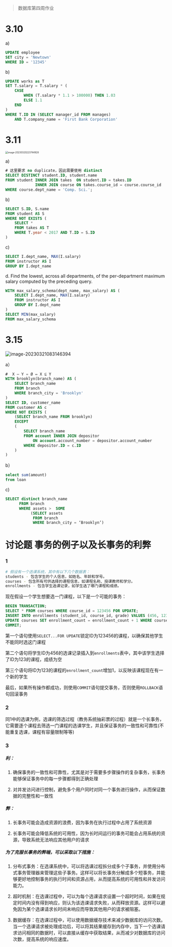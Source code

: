 > 数据库第四周作业

# 3.10

a)

```sql
UPDATE employee
SET city = 'Newtown'
WHERE ID = '12345' 
```

b)

```sql
UPDATE works as T
SET T.salary = T.salary * ( 
    CASE
        WHEN (T.salary * 1.1 > 100000) THEN 1.03
        ELSE 1.1 
    END
)
WHERE T.ID IN (SELECT manager_id FROM manages) 
    AND T.company_name = 'First Bank Corporation'
```

#  3.11

<img src="C:\Users\HP\AppData\Roaming\Typora\typora-user-images\image-20230320223744928.png" alt="image-20230320223744928" style="zoom:50%;" />

a)

```sql
# 这里要求 no duplicate，因此需要使用 distinct
SELECT DISTINCT student.ID, student.name
FROM student INNER JOIN takes  ON student.ID = takes.ID 
             INNER JOIN course ON takes.course_id = course.course_id
WHERE course.dept_name = 'Comp. Sci.';
```

b) 

```sql
SELECT S.ID, S.name 
FROM student AS S
WHERE NOT EXISTS (
    SELECT * 
    FROM takes AS T
    WHERE T.year < 2017 AND T.ID = S.ID 
)
```

c)

```sql
SELECT I.dept_name, MAX(I.salary)
FROM instructor AS I
GROUP BY I.dept_name 
```

d. Find the lowest, across all departments, of the per-department maximum salary computed by the preceding query.

```sql
WITH max_salary_schema(dept_name, max_salary) AS (
    SELECT I.dept_name, MAX(I.salary)
    FROM instructor AS I
    GROUP BY I.dept_name 
) 
SELECT MIN(max_salary) 
FROM max_salary_schema
```

# 3.15

![image-20230321083146394](C:\Users\HP\AppData\Roaming\Typora\typora-user-images\image-20230321083146394.png)

a） 

```sql
#  X – Y = Ø ⇔ X ⊆ Y
WITH brooklyn(branch_name) AS (
    SELECT branch_name 
    FROM branch
    WHERE branch_city = 'Brooklyn'
)
SELECT ID, customer_name 
FROM customer AS c
WHERE NOT EXISTS (
    (SELECT branch_name FROM brooklyn)
    EXCEPT
    (
        SELECT branch_name
        FROM account INNER JOIN depositor 
            ON account.account_number = depositor.account_number
        WHERE depositor.ID = c.ID
    )
)            
```

b）

```sql
select sum(amount)
from loan
```

c)

```sql
SELECT distinct branch_name 
      FROM branch 
      WHERE assets >  SOME
	       (SELECT assets 
            FROM branch 
            WHERE branch_city = ‘Brooklyn’)

```



# 讨论题 事务的例子以及长事务的利弊

### 1

```bash
# 假设有一个选课系统，其中有以下几个数据表：
students - 包含学生的个人信息，如姓名、年龄和学号。
courses - 包含所有可供选择的课程信息，如课程名称、授课教师和学分。
enrollments - 包含学生选课记录，如学生选了哪门课程和成绩。
```

现在假设一个学生想要选一门课程，以下是一个可能的事务：

```sql
BEGIN TRANSACTION;
SELECT * FROM courses WHERE course_id = 123456 FOR UPDATE;
INSERT INTO enrollments (student_id, course_id, grade) VALUES (456, 123, null);
UPDATE courses SET enrollment_count = enrollment_count + 1 WHERE course_id = 123;
COMMIT;
```

第一个语句使用`SELECT...FOR UPDATE`锁定ID为123456的课程，以确保其他学生不能同时选这门课程

第二个语句将学生ID为456的选课记录插入到`enrollments`表中，其中该学生选择了ID为123的课程，成绩为空

第三个语句将ID为123的课程的`enrollment_count`增加1，以反映该课程现在有一个新的学生

最后，如果所有操作都成功，则使用`COMMIT`语句提交事务，否则使用`ROLLBACK`语句回滚事务

### 2

同1中的选课为例，选课的筛选过程（教务系统抽彩票的过程）就是一个长事务，它需要逐个课程去筛选一门课程的选课学生，并且保证事务的一致性和可靠性(不能重复选课，课程有容量限制等等)

### 3

##### 利：

1. 确保事务的一致性和可靠性，尤其是对于需要多步骤操作的复杂事务，长事务能够保证事务中的每一步骤都得到正确处理

2. 对并发访问进行控制，避免多个用户同时对同一个事务进行操作，从而保证数据的完整性和一致性

##### 弊：

1. 长事务可能会造成资源的浪费，因为事务在执行过程中占用了系统资源

2. 长事务可能会降低系统的可用性，因为长时间运行的事务可能会占用系统的资源，导致系统无法响应其他用户的请求

##### 为了克服长事务的弊端，可以采取以下措施：

1. 分布式事务：在选课系统中，可以将选课过程拆分成多个子事务，并使用分布式事务管理器来管理这些子事务。这样可以将长事务分解成多个短事务，并能够更好地控制事务的执行时间和资源占用，从而提高系统的可用性和并发访问能力。

2. 超时机制：在选课过程中，可以为每个选课请求设置一个超时时间，如果在规定时间内没有得到响应，则认为该选课请求失败，从而释放资源。这样可以避免因为某个选课请求长时间未响应而导致其他用户的请求被阻塞。

3. 数据缓存：在选课过程中，可以使用数据缓存技术来减少数据库的访问次数。当一个选课请求被处理成功后，可以将其结果缓存到内存中，当下一个选课请求访问相同的数据时，可以直接从缓存中获取结果，从而减少对数据库的访问次数，提高系统的响应速度。

